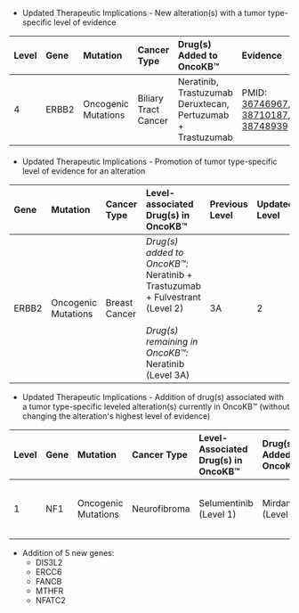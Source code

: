 - Updated Therapeutic Implications - New alteration(s) with a tumor type-specific level of evidence

| Level | Gene  | Mutation            | Cancer Type          | Drug(s) Added to OncoKB™                                     | Evidence                                                                                                                                                                  |
| :---- | :---- | :------------------ | :------------------- | :----------------------------------------------------------- | :------------------------------------------------------------------------------------------------------------------------------------------------------------------------ |
| 4     | ERBB2 | Oncogenic Mutations | Biliary Tract Cancer | Neratinib, Trastuzumab Deruxtecan, Pertuzumab \+ Trastuzumab | PMID: [36746967](https://pubmed.ncbi.nlm.nih.gov/36746967/), [38710187](https://pubmed.ncbi.nlm.nih.gov/38710187/), [38748939](https://pubmed.ncbi.nlm.nih.gov/38748939/) |

####

- Updated Therapeutic Implications - Promotion of tumor type-specific level of evidence for an alteration

| Gene  | Mutation            | Cancer Type   | Level-associated Drug(s) in OncoKB™                                                                                                                  | Previous Level | Updated Level | Evidence                                                                                                        |
| :---- | :------------------ | :------------ | :--------------------------------------------------------------------------------------------------------------------------------------------------- | :------------- | :------------ | :-------------------------------------------------------------------------------------------------------------- |
| ERBB2 | Oncogenic Mutations | Breast Cancer | _Drug(s) added to OncoKB™:_<br/>Neratinib \+ Trastuzumab \+ Fulvestrant (Level 2\)<br/><br/>_Drug(s) remaining in OncoKB™:_<br/>Neratinib (Level 3A) | 3A             | 2             | Inclusion in Breast Cancer NCCN Guidelines V3.2025; PMID: [37597578](https://pubmed.ncbi.nlm.nih.gov/37597578/) |

- Updated Therapeutic Implications - Addition of drug(s) associated with a tumor type-specific leveled alteration(s) currently in OncoKB™ (without changing the alteration's highest level of evidence)

| Level | Gene | Mutation            | Cancer Type  | Level-Associated Drug(s) in OncoKB™ | Drug(s) Added to OncoKB™ | Evidence                                                                                                                                                                                                                                                         |
| :---- | :--- | :------------------ | :----------- | :---------------------------------- | :----------------------- | :--------------------------------------------------------------------------------------------------------------------------------------------------------------------------------------------------------------------------------------------------------------- |
| 1     | NF1  | Oncogenic Mutations | Neurofibroma | Selumentinib (Level 1\)             | Mirdametinib (Level 1\)  | [FDA approval of mirdametinib](https://www.fda.gov/drugs/resources-information-approved-drugs/fda-approves-mirdametinib-adult-and-pediatric-patients-neurofibromatosis-type-1-who-have-symptomatic); PMID: [39514826](https://pubmed.ncbi.nlm.nih.gov/39514826/) |

- Addition of 5 new genes:
  - DIS3L2
  - ERCC6
  - FANCB
  - MTHFR
  - NFATC2
